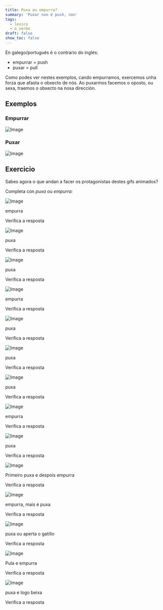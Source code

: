 ```yaml
---
title: Puxa ou empurra?
summary: 'Puxar non é push, non'
tags:
  - lexico
  - o_verbo
draft: false
show_toc: false
---
```

En galego/portugués é o contrario do inglés: 
- empurrar = push
- puxar = pull

Como podes ver nestes exemplos, cando empurramos, exercemos unha forza que afasta o obxecto de nós. Ao puxarmos facemos o oposto, ou sexa, traemos o obxecto na nosa dirección.

## Exemplos

### Empurrar

![Image](https://media0.giphy.com/media/v1.Y2lkPTc5MGI3NjExeHVyc2J3dHU2c2t0MXJvMHA4MGV3dmFhanA4ejhxMnp2amsydWtwayZlcD12MV9pbnRlcm5hbF9naWZfYnlfaWQmY3Q9Zw/3o72FgwyBxqGxxrsRy/giphy.gif)

### Puxar

![Image](https://media3.giphy.com/media/v1.Y2lkPTc5MGI3NjExb252aXBxMGxmYWZqeW5xZGJwNmxla3F6ZGl4eTFwY3I1Y3pkbWM3NiZlcD12MV9pbnRlcm5hbF9naWZfYnlfaWQmY3Q9Zw/Xow09gNMOchH7Nw6Kp/giphy.gif)

## Exercicio

Sabes agora o que andan a facer os protagonistas destes gifs animados?

Completa con *puxa* ou *empurra:*

![Image](https://media2.giphy.com/media/v1.Y2lkPTc5MGI3NjExdDJkODI4aGpyMTVjanRxd2p6OXcwYnd6aGhjNjUyaTFtaXQ5OG5vZCZlcD12MV9pbnRlcm5hbF9naWZfYnlfaWQmY3Q9Zw/sCTGg6PRu55TlkMd81/giphy.gif)

<e-answer>empurra</e-answer>

<e-validate>Verifica a resposta</e-validate>

![Image](https://media2.giphy.com/media/v1.Y2lkPTc5MGI3NjExcm14dWNiZzV3NDBxdnVyZDdzYnBzZXJ3NWI4aTNiaGY4ZGplNHhiNyZlcD12MV9pbnRlcm5hbF9naWZfYnlfaWQmY3Q9Zw/lQaVvVtrCLqHmuBSkO/giphy.gif)

<e-answer>puxa</e-answer>

<e-validate>Verifica a resposta</e-validate>

![Image](https://media4.giphy.com/media/v1.Y2lkPTc5MGI3NjExY3I1Z2M4ZTlsdjNxbmx2NDl6Zm14YTh0c3BvMmV4YXF3dWo4aDIxeiZlcD12MV9pbnRlcm5hbF9naWZfYnlfaWQmY3Q9Zw/k0O1ORP659yOO2dQQC/giphy.gif)

<e-answer>puxa</e-answer>

<e-validate>Verifica a resposta</e-validate>

![Image](https://media3.giphy.com/media/v1.Y2lkPTc5MGI3NjExcmNjOWYxeHI3Nml3ZjB3MzBseHRmYnNwNnM0OWd4ajgzY2o3eGFndSZlcD12MV9pbnRlcm5hbF9naWZfYnlfaWQmY3Q9Zw/jUfXhq87qFMn4al66c/giphy.gif)

<e-answer>empurra</e-answer>

<e-validate>Verifica a resposta</e-validate>

![Image](https://media2.giphy.com/media/v1.Y2lkPTc5MGI3NjExa2IzaGsxY2V2a2QyZmZ4ZXRiM2sza3d6eXNnMzg4czBtMnJka2hkYSZlcD12MV9pbnRlcm5hbF9naWZfYnlfaWQmY3Q9Zw/hTxpseKS3iSTsXbnmT/giphy.gif)

<e-answer>puxa</e-answer>

<e-validate>Verifica a resposta</e-validate>

![Image](https://media1.giphy.com/media/v1.Y2lkPTc5MGI3NjExMnJmY2V3MjJ5bW4zN3Fib2E3enp5MjA0cG5nbzVlZnFsMXFiYzNtdiZlcD12MV9pbnRlcm5hbF9naWZfYnlfaWQmY3Q9Zw/3o6Zt2aRZ4jobek6ze/giphy.gif)

<e-answer>puxa</e-answer>

<e-validate>Verifica a resposta</e-validate>

![Image](https://media2.giphy.com/media/v1.Y2lkPTc5MGI3NjExdGVsbTRobHdyOGR0NjF4cXVsbXYwaHI0NXh2eDBmczNzbnpuNHVnMSZlcD12MV9pbnRlcm5hbF9naWZfYnlfaWQmY3Q9Zw/l0COI2BgqexLBeZs4/giphy.gif)

<e-answer>puxa</e-answer>

<e-validate>Verifica a resposta</e-validate>

![Image](https://media2.giphy.com/media/v1.Y2lkPTc5MGI3NjExZmdoa3JmazNqOHZtNDEyNHRob2ljcmY2M2c2aHNsM2Z6YnRwa2c3ZiZlcD12MV9pbnRlcm5hbF9naWZfYnlfaWQmY3Q9Zw/eIInxK0dCLLJtkBibR/giphy.gif)

<e-answer>empurra</e-answer>

<e-validate>Verifica a resposta</e-validate>

![Image](https://media3.giphy.com/media/v1.Y2lkPTc5MGI3NjExejJqaXZsdGVwZzF4aWd0Z2EwZ3phNWIyM3Jzd3B3aHFmYmV2cWRtciZlcD12MV9pbnRlcm5hbF9naWZfYnlfaWQmY3Q9Zw/1dKU890cjOIfop2Tgb/giphy.gif)

<e-answer>puxa</e-answer>

<e-validate>Verifica a resposta</e-validate>

![Image](https://media3.giphy.com/media/v1.Y2lkPTc5MGI3NjExMHo0Ynlhc3k3NHE4YTJ1NmxibnBuOHNhcjA0M2EyMXRmZDRmcG1ueCZlcD12MV9pbnRlcm5hbF9naWZfYnlfaWQmY3Q9Zw/knLN7fwiQKtmE/giphy.gif)

Primeiro <e-answer>puxa</e-answer> e despois <e-answer>empurra</e-answer>

<e-validate>Verifica a resposta</e-validate>

![Image](https://media4.giphy.com/media/v1.Y2lkPTc5MGI3NjExczZrdzFnZmY5OWJ6bnRocjV3cjl6YjVodjcwenhveTRtOTJtYmx3ZiZlcD12MV9pbnRlcm5hbF9naWZfYnlfaWQmY3Q9Zw/ACja0dtANKK2XNFMV7/giphy.gif)

<e-answer>empurra</e-answer>, mais é <e-answer>puxa</e-answer>

<e-validate>Verifica a resposta</e-validate>

![Image](https://media0.giphy.com/media/v1.Y2lkPTc5MGI3NjExeHlxdzFneHRmc2JvenVodjJwM2Q4cHJqOWx3NGprNm5pamFpcWpxciZlcD12MV9pbnRlcm5hbF9naWZfYnlfaWQmY3Q9Zw/10ZuedtImbopos/giphy.gif)

<e-answer>puxa</e-answer> ou aperta o gatillo

<e-validate>Verifica a resposta</e-validate>

![Image](https://media1.giphy.com/media/v1.Y2lkPTc5MGI3NjExcGFoeGg1bXI3ZDg1cGo4c3Roc3J6NHVnYmlnbmN4OXBzemtxZDJ1YyZlcD12MV9pbnRlcm5hbF9naWZfYnlfaWQmY3Q9Zw/GqOO8PEwZnSafhBhAT/giphy.gif)

Pula e <e-answer>empurra</e-answer>

<e-validate>Verifica a resposta</e-validate>

![Image](https://media0.giphy.com/media/v1.Y2lkPTc5MGI3NjExazB3MGZwZjNnZW90bTlzdW9pbmJvNnc5N3plZDhjZnRkdDAwMmx3MiZlcD12MV9pbnRlcm5hbF9naWZfYnlfaWQmY3Q9Zw/1K6lhNtqOgS08/giphy.gif)

<e-answer>puxa</e-answer> e logo beixa

<e-validate>Verifica a resposta</e-validate>
